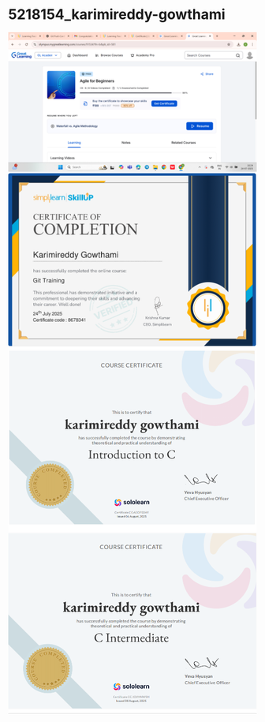 # 5218154_karimireddy-gowthami
![alt text](image.png)
![alt text](image-1.png)
![alt text](image-2.png)
![alt text](<c intermediate-1.png>)